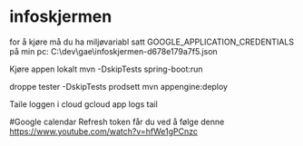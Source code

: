 # infoskjermen


for å kjøre må du ha miljøvariabl satt
GOOGLE_APPLICATION_CREDENTIALS
på min pc: C:\dev\gae\infoskjermen-d678e179a7f5.json


Kjøre appen lokalt
mvn -DskipTests spring-boot:run

droppe tester
-DskipTests
prodsett
mvn  appengine:deploy

Taile loggen i cloud
gcloud app logs tail

#Google calendar
Refresh token får du ved å følge denne
https://www.youtube.com/watch?v=hfWe1gPCnzc


